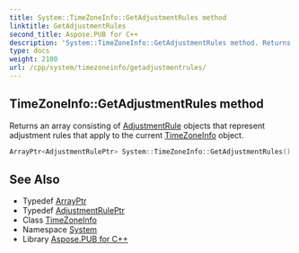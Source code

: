 ```yaml
---
title: System::TimeZoneInfo::GetAdjustmentRules method
linktitle: GetAdjustmentRules
second_title: Aspose.PUB for C++
description: 'System::TimeZoneInfo::GetAdjustmentRules method. Returns an array consisting of AdjustmentRule objects that represent adjustment rules that apply to the current TimeZoneInfo object in C++.'
type: docs
weight: 2100
url: /cpp/system/timezoneinfo/getadjustmentrules/
---
```

## TimeZoneInfo::GetAdjustmentRules method


Returns an array consisting of [AdjustmentRule](../adjustmentrule/) objects that represent adjustment rules that apply to the current [TimeZoneInfo](../) object.

```cpp
ArrayPtr<AdjustmentRulePtr> System::TimeZoneInfo::GetAdjustmentRules() const
```

## See Also

* Typedef [ArrayPtr](../../arrayptr/)
* Typedef [AdjustmentRulePtr](../adjustmentruleptr/)
* Class [TimeZoneInfo](../)
* Namespace [System](../../)
* Library [Aspose.PUB for C++](../../../)
